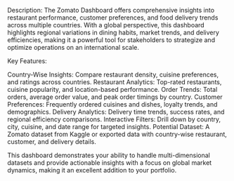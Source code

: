 Description:
The Zomato Dashboard offers comprehensive insights into restaurant performance, customer preferences, and food delivery trends across multiple countries. With a global perspective, this dashboard highlights regional variations in dining habits, market trends, and delivery efficiencies, making it a powerful tool for stakeholders to strategize and optimize operations on an international scale.

Key Features:

Country-Wise Insights: Compare restaurant density, cuisine preferences, and ratings across countries.
Restaurant Analytics: Top-rated restaurants, cuisine popularity, and location-based performance.
Order Trends: Total orders, average order value, and peak order timings by country.
Customer Preferences: Frequently ordered cuisines and dishes, loyalty trends, and demographics.
Delivery Analytics: Delivery time trends, success rates, and regional efficiency comparisons.
Interactive Filters: Drill down by country, city, cuisine, and date range for targeted insights.
Potential Dataset: A Zomato dataset from Kaggle or exported data with country-wise restaurant, customer, and delivery details.

This dashboard demonstrates your ability to handle multi-dimensional datasets and provide actionable insights with a focus on global market dynamics, making it an excellent addition to your portfolio.
